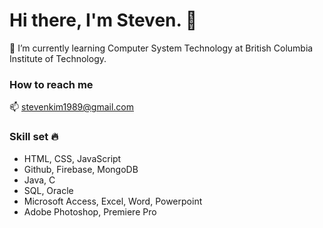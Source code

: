# Hi there, I'm Steven. 👋

🌱 I’m currently learning Computer System Technology at British Columbia Institute of Technology.
### How to reach me
📫 stevenkim1989@gmail.com


### Skill set 🔥

* HTML, CSS, JavaScript
* Github, Firebase, MongoDB
* Java, C
* SQL, Oracle
* Microsoft Access, Excel, Word, Powerpoint
* Adobe Photoshop, Premiere Pro